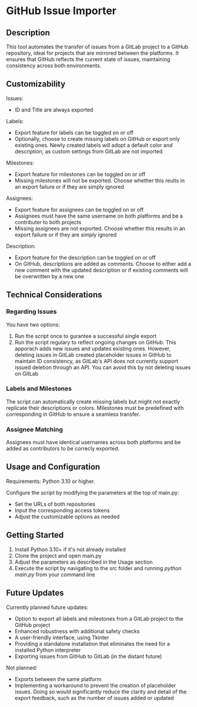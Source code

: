 # GitHub Issue Importer

## Description

This tool automates the transfer of issues from a GitLab project to a GitHub repository, ideal for projects that are mirrored between the platforms. It ensures that GitHub reflects the current state of issues, maintaining consistency across both environments.

## Customizability

Issues:

- ID and Title are always exported

Labels:

- Export feature for labels can be toggled on or off
- Optionally, choose to create missing labels on GitHub or export only existing ones. Newly created labels will adopt a default color and description, as custom settings from GitLab are not imported

Milestones:

- Export feature for milestones can be toggled on or off
- Missing milestones will not be exported. Choose whether this reults in an export failure or if they are simply ignored

Assignees:

- Export feature for assignees can be toggled on or off
- Assignees must have the same username on both platforms and be a contributer to both projects
- Missing assignees are not exported. Choose whether this results in an export failure or if they are simply ignored

Description:

- Export feature for the description can be toggled on or off
- On GitHub, descriptions are added as comments. Choose to either add a new comment with the updated description or if existing comments will be overwritten by a new one

## Technical Considerations

### Regarding Issues

You have two options:

1. Run the script once to gurantee a successful single export
2. Run the script regulary to reflect ongoing changes on GitHub. This apporach adds new issues and updates existing ones. However, deleting issues in GitLab created placeholder issues in GitHub to maintain ID consistency, as GitLab's API does not currently support issued deletion through an API. You can avoid this by not deleting issues on GitLab

### Labels and Milestones

The script can automatically create missing labels but might not exactly replicate their descriptions or colors. Milestones must be predefined with corresponding in GitHub to ensure a seamless transfer.

### Assignee Matching

Assignees must have identical usernames across both platforms and be added as contributors to be correcly exported.

## Usage and Configuration

Requirements: Python 3.10 or higher.

Configure the script by modifying the parameters at the top of main.py:

- Set the URLs of both repositories
- Input the corresponding access tokens
- Adjust the customizable options as needed

## Getting Started

1. Install Python 3.10+ if it's not already installed
2. Clone the project and open main.py
3. Adjust the parameters as described in the Usage section
4. Execute the script by navigating to the *src* folder and running *python main.py* from your command line

## Future Updates

Currently planned future updates:

- Option to export all labels and milestones from a GitLab project to the GitHub project
- Enhanced robustness with additional safety checks
- A user-friendly interface, using Tkinter
- Providing a standalone installation that eliminates the need for a installed Python interpreter
- Exporting issues from GitHub to GitLab (in the distant future)

Not planned:

- Exports between the same platform
- Implementing a workaround to prevent the creation of placeholder issues. Doing so would significantly reduce the clarity and detail of the export feedback, such as the number of issues added or updated
